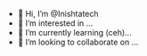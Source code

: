 - 👋 Hi, I’m @Inishtatech
- 👀 I’m interested in ...
- 🌱 I’m currently learning (ceh)...
- 💞️ I’m looking to collaborate on ...

<!---
Inishtatech/Inishtatech is a ✨ special ✨ repository because its `README.md` (this file) appears on your GitHub profile.
You can click the Preview link to take a look at your changes.
--->
